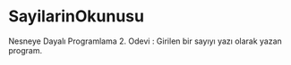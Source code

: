 # SayilarinOkunusu
Nesneye Dayalı Programlama 2. Odevi : Girilen bir sayıyı yazı olarak yazan program. 
